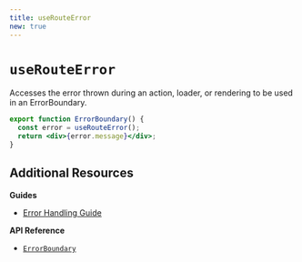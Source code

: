 ```yaml
---
title: useRouteError
new: true
---
```


# `useRouteError`

Accesses the error thrown during an action, loader, or rendering to be used in an ErrorBoundary.

```jsx filename=routes/some-route.tsx
export function ErrorBoundary() {
  const error = useRouteError();
  return <div>{error.message}</div>;
}
```

## Additional Resources

**Guides**

- [Error Handling Guide](../guides/errors)

**API Reference**

- [`ErrorBoundary`](../route/error-boundary)
